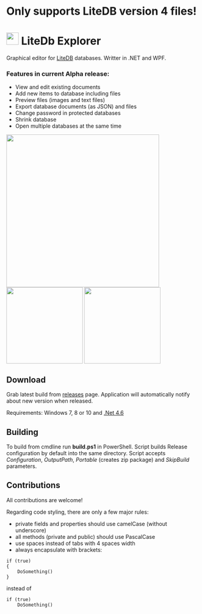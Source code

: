 # Only supports LiteDB version 4 files!

# <img src="https://github.com/JosefNemec/LiteDbExplorer/blob/master/source/LiteDbExplorer/Images/icon.png" width="32">  LiteDb Explorer
Graphical editor for [LiteDB](https://github.com/mbdavid/LiteDB) databases. Writter in .NET and WPF.

### Features in current Alpha release:
* View and edit existing documents
* Add new items to database including files
* Preview files (images and text files)
* Export database documents (as JSON) and files
* Change password in protected databases
* Shrink database
* Open multiple databases at the same time
<p>
<img align="center" src="https://raw.githubusercontent.com/JosefNemec/LiteDbExplorer/master/web/screen1.png" width="400" >
<img align="center" src="https://raw.githubusercontent.com/JosefNemec/LiteDbExplorer/master/web/screen2.png" width="200" >
<img align="center" src="https://raw.githubusercontent.com/JosefNemec/LiteDbExplorer/master/web/screen3.png" width="200" >
</p>

Download
---------

Grab latest build from [releases](https://github.com/JosefNemec/LiteDbExplorer/releases) page.
Application will automatically notify about new version when released.

Requirements: Windows 7, 8 or 10 and [.Net 4.6](https://www.microsoft.com/en-us/download/details.aspx?id=53344)

Building
---------

To build from cmdline run **build.ps1** in PowerShell. Script builds Release configuration by default into the same directory. Script accepts *Configuration*, *OutputPath*, *Portable* (creates zip package) and *SkipBuild* parameters.

Contributions
---------

All contributions are welcome!

Regarding code styling, there are only a few major rules:
* private fields and properties should use camelCase (without underscore)
* all methods (private and public) should use PascalCase
* use spaces instead of tabs with 4 spaces width
* always encapsulate with brackets:
```
if (true)
{
    DoSomething()
}
```
instead of 
```
if (true)
    DoSomething()
```
